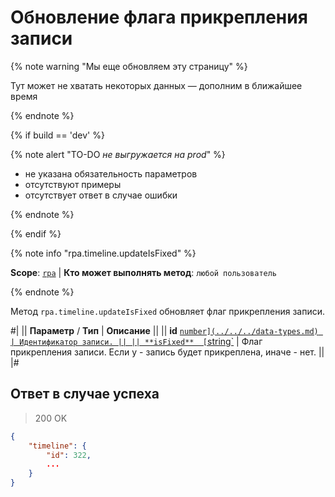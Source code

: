 # Обновление флага прикрепления записи

{% note warning "Мы еще обновляем эту страницу" %}

Тут может не хватать некоторых данных — дополним в ближайшее время

{% endnote %}

{% if build == 'dev' %}

{% note alert "TO-DO _не выгружается на prod_" %}

- не указана обязательность параметров
- отсутствуют примеры
- отсутствует ответ в случае ошибки

{% endnote %}

{% endif %}

{% note info "rpa.timeline.updateIsFixed" %}

**Scope**: [`rpa`](../../../scopes/permissions.md) | **Кто может выполнять метод**: `любой пользователь`

{% endnote %}

Метод `rpa.timeline.updateIsFixed` обновляет флаг прикрепления записи.

#|
|| **Параметр** / **Тип** | **Описание** ||
|| **id** 
[`number](../../../data-types.md) | Идентификатор записи. ||
|| **isFixed** 
[`string`](../../../data-types.md) | Флаг прикрепления записи. Если y - запись будет прикреплена, иначе - нет. ||
|#

## Ответ в случае успеха

> 200 OK

```json
{
    "timeline": {
        "id": 322,
        ...
    }
}
```